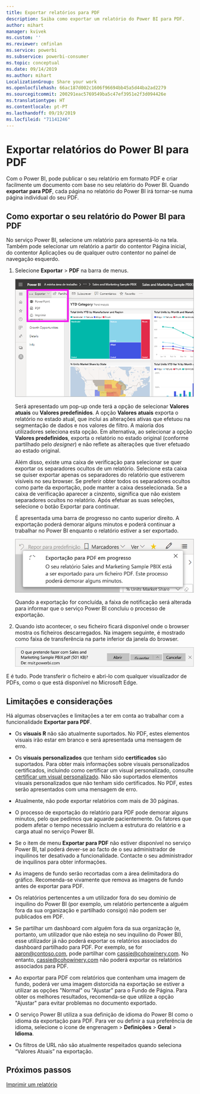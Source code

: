 ```yaml
---
title: Exportar relatórios para PDF
description: Saiba como exportar um relatório do Power BI para PDF.
author: mihart
manager: kvivek
ms.custom: ''
ms.reviewer: cmfinlan
ms.service: powerbi
ms.subservice: powerbi-consumer
ms.topic: conceptual
ms.date: 09/14/2019
ms.author: mihart
LocalizationGroup: Share your work
ms.openlocfilehash: 66ac187d002c1606f96694bb45a5d44ba2ad2279
ms.sourcegitcommit: 200291eac5769549ba5c47ef3951e2f3d094426e
ms.translationtype: HT
ms.contentlocale: pt-PT
ms.lasthandoff: 09/19/2019
ms.locfileid: "71141246"
---
```

# <a name="export-reports-from-power-bi-to-pdf"></a>Exportar relatórios do Power BI para PDF
Com o Power BI, pode publicar o seu relatório em formato PDF e criar facilmente um documento com base no seu relatório do Power BI. Quando **exportar para PDF**, cada página no relatório do Power BI irá tornar-se numa página individual do seu PDF.

## <a name="how-to-export-your-power-bi-report-to-pdf"></a>Como exportar o seu relatório do Power BI para PDF
No serviço Power BI, selecione um relatório para apresentá-lo na tela. Também pode selecionar um relatório a partir do contentor Página inicial, do contentor Aplicações ou de qualquer outro contentor no painel de navegação esquerdo.

1. Selecione **Exportar** > **PDF** na barra de menus.

    ![Selecionar Exportar na barra de menus, com a seta a apontar para Exportar para PDF](media/end-user-pdf/power-bi-export.png)

    Será apresentado um pop-up onde terá a opção de selecionar **Valores atuais** ou **Valores predefinidos**.  A opção **Valores atuais** exporta o relatório no estado atual, que inclui as alterações ativas que efetuou na segmentação de dados e nos valores de filtro.  A maioria dos utilizadores seleciona esta opção.  Em alternativa, ao selecionar a opção **Valores predefinidos**, exporta o relatório no estado original (conforme partilhado pelo *designer*) e não reflete as alterações que tiver efetuado ao estado original.
    
    Além disso, existe uma caixa de verificação para selecionar se quer exportar os separadores ocultos de um relatório.  Selecione esta caixa se quiser exportar apenas os separadores do relatório que estiverem visíveis no seu browser.  Se preferir obter todos os separadores ocultos como parte da exportação, pode manter a caixa desselecionada.  Se a caixa de verificação aparecer a cinzento, significa que não existem separadores ocultos no relatório.  Após efetuar as suas seleções, selecione o botão Exportar para continuar.
    
    É apresentada uma barra de progresso no canto superior direito. A exportação poderá demorar alguns minutos e poderá continuar a trabalhar no Power BI enquanto o relatório estiver a ser exportado.

    ![Mensagem do progresso da exportação](media/end-user-pdf/power-bi-export-progress.png)

    Quando a exportação for concluída, a faixa de notificação será alterada para informar que o serviço Power BI concluiu o processo de exportação.

2. Quando isto acontecer, o seu ficheiro ficará disponível onde o browser mostra os ficheiros descarregados. Na imagem seguinte, é mostrado como faixa de transferência na parte inferior da janela do browser.

    ![Localização do ficheiro transferido](media/end-user-pdf/power-bi-export-done.png)

E é tudo. Pode transferir o ficheiro e abri-lo com qualquer visualizador de PDFs, como o que está disponível no Microsoft Edge.


## <a name="limitations-and-considerations"></a>Limitações e considerações
Há algumas observações e limitações a ter em conta ao trabalhar com a funcionalidade **Exportar para PDF**.

* Os **visuais R** não são atualmente suportados. No PDF, estes elementos visuais irão estar em branco e será apresentada uma mensagem de erro.  

* Os **visuais personalizados** que tenham sido **certificados** são suportados. Para obter mais informações sobre visuais personalizados certificados, incluindo como certificar um visual personalizado, consulte [certificar um visual personalizado](../power-bi-custom-visuals-certified.md). Não são suportados elementos visuais personalizados que não tenham sido certificados. No PDF, estes serão apresentados com uma mensagem de erro.   

* Atualmente, não pode exportar relatórios com mais de 30 páginas.

* O processo de exportação do relatório para PDF pode demorar alguns minutos, pelo que pedimos que aguarde pacientemente. Os fatores que podem afetar o tempo necessário incluem a estrutura do relatório e a carga atual no serviço Power BI.

* Se o item de menu **Exportar para PDF** não estiver disponível no serviço Power BI, tal poderá dever-se ao facto de o seu administrador de inquilinos ter desativado a funcionalidade. Contacte o seu administrador de inquilinos para obter informações.

* As imagens de fundo serão recortadas com a área delimitadora do gráfico. Recomenda-se vivamente que remova as imagens de fundo antes de exportar para PDF.

* Os relatórios pertencentes a um utilizador fora do seu domínio de inquilino do Power BI (por exemplo, um relatório pertencente a alguém fora da sua organização e partilhado consigo) não podem ser publicados em PDF.

* Se partilhar um dashboard com alguém fora da sua organização (e, portanto, um utilizador que não esteja no seu inquilino do Power BI), esse utilizador já não poderá exportar os relatórios associados do dashboard partilhado para PDF. Por exemplo, se for aaron@contoso.com, pode partilhar com cassie@cohowinery.com. No entanto, cassie@cohowinery.com não poderá exportar os relatórios associados para PDF.

* Ao exportar para PDF com relatórios que contenham uma imagem de fundo, poderá ver uma imagem distorcida na exportação se estiver a utilizar as opções "Normal" ou "Ajustar" para o Fundo de Página.  Para obter os melhores resultados, recomenda-se que utilize a opção "Ajustar" para evitar problemas no documento exportado.

* O serviço Power BI utiliza a sua definição de idioma do Power BI como o idioma da exportação para PDF. Para ver ou definir a sua preferência de idioma, selecione o ícone de engrenagem > **Definições** > **Geral** > **Idioma**.

* Os filtros de URL não são atualmente respeitados quando seleciona “Valores Atuais” na exportação.

## <a name="next-steps"></a>Próximos passos
[Imprimir um relatório](end-user-print.md)
